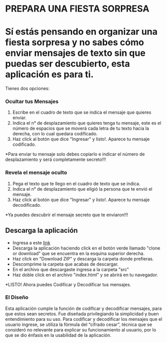 # PREPARA UNA FIESTA SORPRESA

# Sí estás pensando en organizar una fiesta sorpresa y no sabes cómo enviar mensajes de texto sin que puedas ser descubierto, esta aplicación es para ti.

Tienes dos opciones:

### Ocultar tus Mensajes
1) Escribe en el cuadro de texto que se indica el mensaje que quieres enviar.
2) Indica el n° de desplazamiento que quieres tenga tu mensaje, este es el número de espacios que se moverá cada letra de tu texto hacia la derecha, con lo cual quedara codificado.
3) Haz click al botón que dice "Ingresar" y listo!. Aparece tu mensaje codificado.

*Para enviar tu mensaje solo debes copiarlo e indicar el número de desplazamiento y será  completamente secreto!!!

### Revela el mensaje oculto
1) Pega el texto que te llego en el cuadro de texto que se indica.
2) Indica el n° de desplazamiento que eligió la persona que te envió el mensaje.
3) Haz click al botón que dice "Ingresar" y listo!. Aparece tu mensaje decodificado.

*Ya puedes descubrir el mensaje secreto que te enviaron!!!

## Descarga la aplicación
* Ingresa a este [link](https://github.com/VanessaAzocar/scl-2018-05-bc-core-am.git)
* Descarga la aplicación haciendo click en el botón verde llamado "clone or download" que se       encuentra en la esquina superior derecha.
* Haz click en "Download ZIP" y descarga la carpeta donde prefieras.
* Descomprime la carpeta que acabas de descargar.
* En el archivo que descargaste ingresa a la carpeta "src"
* Haz doble click en el archivo "index.html" y se abrirá en tu navegador.
  
*LISTO! Ahora puedes Codificar y Decodificar tus mensajes. 
 
### El Diseño
Esta aplicación cumple la función de codificar y  decodificar mensajes, para que estos sean secretos. Fue diseñada privilegiando la simplicidad y buen entendimiento para su uso. Para codificar y decodificar los mensajes que el usuario ingrese, se utiliza la fórmula del “cifrado cesar”, técnica que se consideró no relevante para explicar su funcionamiento al usuario, por lo que se dio énfasis en la usabilidad de la aplicación.



